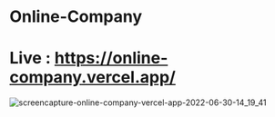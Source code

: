 # Online-Company
# Live : https://online-company.vercel.app/

![screencapture-online-company-vercel-app-2022-06-30-14_19_41](https://user-images.githubusercontent.com/61599746/176789964-97a0a828-7249-44fd-b29b-4af09d5ea964.jpg)


